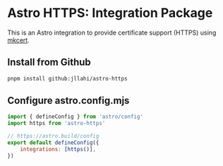 # Astro HTTPS: Integration Package

This is an Astro integration to provide certificate support (HTTPS) using [mkcert](https://www.npmjs.com/package/vite-plugin-mkcert).

## Install from Github

```sh
pnpm install github:jllahi/astro-https
```

## Configure astro.config.mjs

```js
import { defineConfig } from 'astro/config'
import https from 'astro-https'

// https://astro.build/config
export default defineConfig({
	integrations: [https()],
})
```

